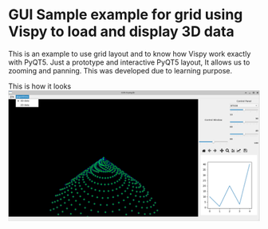 # GUI Sample example for grid using Vispy to load and display 3D data

This is an example to use grid layout and to know how Vispy work exactly with PyQT5. Just a prototype and interactive PyQT5 layout, It allows us to zooming and panning. This was developed due to learning purpose.

This is how it looks
![Screenshot](/gui_sample.PNG)
